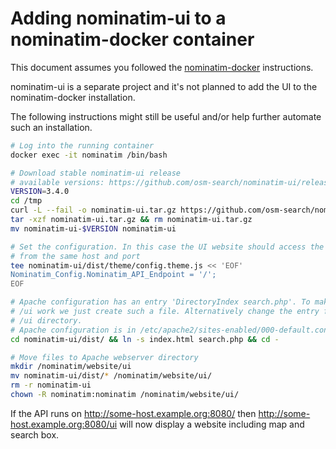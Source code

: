 # Adding nominatim-ui to a nominatim-docker container

This document assumes you followed the [nominatim-docker](https://github.com/mediagis/nominatim-docker/) instructions.

nominatim-ui is a separate project and it's not planned to add the UI to the nominatim-docker installation.

The following instructions might still be useful and/or help further automate such an installation.

```bash
# Log into the running container
docker exec -it nominatim /bin/bash

# Download stable nominatim-ui release
# available versions: https://github.com/osm-search/nominatim-ui/releases
VERSION=3.4.0
cd /tmp
curl -L --fail -o nominatim-ui.tar.gz https://github.com/osm-search/nominatim-ui/releases/download/v${VERSION}/nominatim-ui-${VERSION}.tar.gz
tar -xzf nominatim-ui.tar.gz && rm nominatim-ui.tar.gz
mv nominatim-ui-$VERSION nominatim-ui

# Set the configuration. In this case the UI website should access the API
# from the same host and port
tee nominatim-ui/dist/theme/config.theme.js << 'EOF'
Nominatim_Config.Nominatim_API_Endpoint = '/';
EOF

# Apache configuration has an entry 'DirectoryIndex search.php'. To make
# /ui work we just create such a file. Alternatively change the entry for
# /ui directory. 
# Apache configuration is in /etc/apache2/sites-enabled/000-default.conf
cd nominatim-ui/dist/ && ln -s index.html search.php && cd -

# Move files to Apache webserver directory
mkdir /nominatim/website/ui
mv nominatim-ui/dist/* /nominatim/website/ui/
rm -r nominatim-ui
chown -R nominatim:nominatim /nominatim/website/ui/
```

If the API runs on http://some-host.example.org:8080/ then http://some-host.example.org:8080/ui
will now display a website including map and search box.
